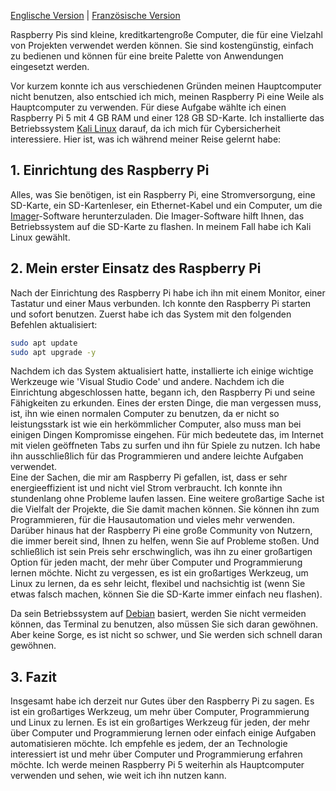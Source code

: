 [Englische Version](/2024/07/13/Nmap%20Host%20Vulnerability%20Scanner%20Script.md) | [Französische Version](/2024/07/13/Nmap%20Host%20Vulnerability%20Scanner%20Script%20fr.md)

Raspberry Pis sind kleine, kreditkartengroße Computer, die für eine Vielzahl von Projekten verwendet werden können. Sie sind kostengünstig, einfach zu bedienen und können für eine breite Palette von Anwendungen eingesetzt werden.

Vor kurzem konnte ich aus verschiedenen Gründen meinen Hauptcomputer nicht benutzen, also entschied ich mich, meinen Raspberry Pi eine Weile als Hauptcomputer zu verwenden. Für diese Aufgabe wählte ich einen Raspberry Pi 5 mit 4 GB RAM und einer 128 GB SD-Karte. Ich installierte das Betriebssystem [Kali Linux](https://www.kali.org/docs/introduction/) darauf, da ich mich für Cybersicherheit interessiere. Hier ist, was ich während meiner Reise gelernt habe:

## 1. Einrichtung des Raspberry Pi

Alles, was Sie benötigen, ist ein Raspberry Pi, eine Stromversorgung, eine SD-Karte, ein SD-Kartenleser, ein Ethernet-Kabel und ein Computer, um die [Imager](https://www.raspberrypi.com/software/)-Software herunterzuladen. Die Imager-Software hilft Ihnen, das Betriebssystem auf die SD-Karte zu flashen. In meinem Fall habe ich Kali Linux gewählt.

## 2. Mein erster Einsatz des Raspberry Pi

Nach der Einrichtung des Raspberry Pi habe ich ihn mit einem Monitor, einer Tastatur und einer Maus verbunden. Ich konnte den Raspberry Pi starten und sofort benutzen. Zuerst habe ich das System mit den folgenden Befehlen aktualisiert:

```bash
sudo apt update
sudo apt upgrade -y
```

Nachdem ich das System aktualisiert hatte, installierte ich einige wichtige Werkzeuge wie 'Visual Studio Code' und andere. Nachdem ich die Einrichtung abgeschlossen hatte, begann ich, den Raspberry Pi und seine Fähigkeiten zu erkunden. Eines der ersten Dinge, die man vergessen muss, ist, ihn wie einen normalen Computer zu benutzen, da er nicht so leistungsstark ist wie ein herkömmlicher Computer, also muss man bei einigen Dingen Kompromisse eingehen. Für mich bedeutete das, im Internet mit vielen geöffneten Tabs zu surfen und ihn für Spiele zu nutzen. Ich habe ihn ausschließlich für das Programmieren und andere leichte Aufgaben verwendet.  
Eine der Sachen, die mir am Raspberry Pi gefallen, ist, dass er sehr energieeffizient ist und nicht viel Strom verbraucht. Ich konnte ihn stundenlang ohne Probleme laufen lassen. Eine weitere großartige Sache ist die Vielfalt der Projekte, die Sie damit machen können. Sie können ihn zum Programmieren, für die Hausautomation und vieles mehr verwenden. Darüber hinaus hat der Raspberry Pi eine große Community von Nutzern, die immer bereit sind, Ihnen zu helfen, wenn Sie auf Probleme stoßen. Und schließlich ist sein Preis sehr erschwinglich, was ihn zu einer großartigen Option für jeden macht, der mehr über Computer und Programmierung lernen möchte. Nicht zu vergessen, es ist ein großartiges Werkzeug, um Linux zu lernen, da es sehr leicht, flexibel und nachsichtig ist (wenn Sie etwas falsch machen, können Sie die SD-Karte immer einfach neu flashen).

Da sein Betriebssystem auf [Debian](https://www.debian.org/) basiert, werden Sie nicht vermeiden können, das Terminal zu benutzen, also müssen Sie sich daran gewöhnen. Aber keine Sorge, es ist nicht so schwer, und Sie werden sich schnell daran gewöhnen.

## 3. Fazit

Insgesamt habe ich derzeit nur Gutes über den Raspberry Pi zu sagen. Es ist ein großartiges Werkzeug, um mehr über Computer, Programmierung und Linux zu lernen. Es ist ein großartiges Werkzeug für jeden, der mehr über Computer und Programmierung lernen oder einfach einige Aufgaben automatisieren möchte. Ich empfehle es jedem, der an Technologie interessiert ist und mehr über Computer und Programmierung erfahren möchte. Ich werde meinen Raspberry Pi 5 weiterhin als Hauptcomputer verwenden und sehen, wie weit ich ihn nutzen kann.